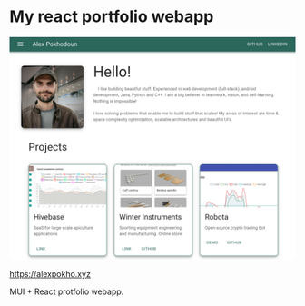 # My react portfolio webapp

![Screenshot](screen1.png)

https://alexpokho.xyz

MUI + React protfolio webapp. 
